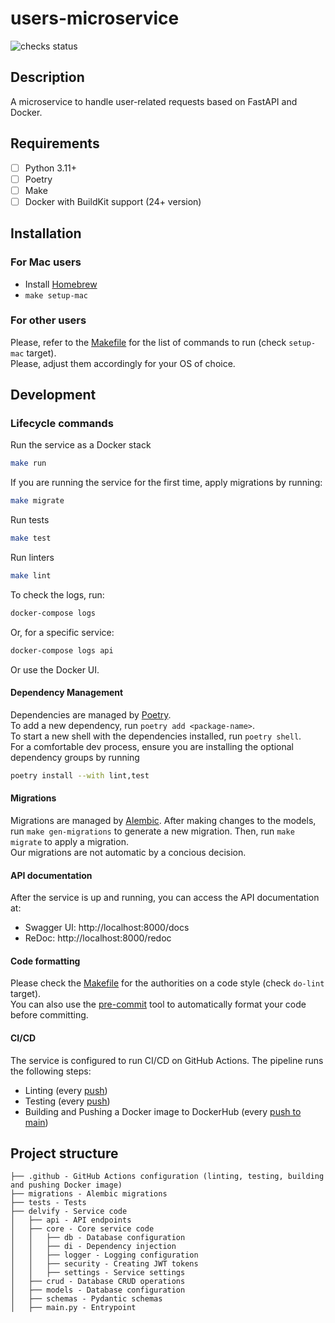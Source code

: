 # users-microservice

![checks status](https://github.com/delvify-assessment/users-microservice/actions/workflows/pr.yml/badge.svg)

## Description

A microservice to handle user-related requests based on FastAPI and Docker.

## Requirements

- [ ] Python 3.11+
- [ ] Poetry
- [ ] Make
- [ ] Docker with BuildKit support (24+ version)

## Installation

### For Mac users

* Install [Homebrew](https://brew.sh/)
* `make setup-mac`

### For other users

Please, refer to the [Makefile](Makefile) for the list of commands to run (check `setup-mac` target).  
Please, adjust them accordingly for your OS of choice.

## Development

### Lifecycle commands

Run the service as a Docker stack

```bash
make run 
```

If you are running the service for the first time, apply migrations by running:

```bash
make migrate
```

Run tests

```bash
make test
```

Run linters

```bash
make lint
```

To check the logs, run:

```bash
docker-compose logs
```

Or, for a specific service:

```bash
docker-compose logs api
```

Or use the Docker UI.

#### Dependency Management

Dependencies are managed by [Poetry](https://python-poetry.org/).     
To add a new dependency, run `poetry add <package-name>`.  
To start a new shell with the dependencies installed, run `poetry shell`.  
For a comfortable dev process, ensure you are installing the optional dependency groups by running

```bash
poetry install --with lint,test
```

#### Migrations

Migrations are managed by [Alembic](https://alembic.sqlalchemy.org/en/latest/).
After making changes to the models, run `make gen-migrations` to generate a new migration.
Then, run `make migrate` to apply a migration.  
Our migrations are not automatic by a concious decision.

#### API documentation

After the service is up and running, you can access the API documentation at:

* Swagger UI: http://localhost:8000/docs
* ReDoc: http://localhost:8000/redoc

#### Code formatting

Please check the [Makefile](Makefile) for the authorities on a code style (check `do-lint` target).  
You can also use the [pre-commit](https://pre-commit.com/) tool to automatically format your code before committing.

#### CI/CD

The service is configured to run CI/CD on GitHub Actions.
The pipeline runs the following steps:

* Linting (every [push](.github/workflows/pr.yml))
* Testing (every [push](.github/workflows/pr.yml))
* Building and Pushing a Docker image to DockerHub (every [push to main](.github/workflows/deploy.yml))

## Project structure

```
├── .github - GitHub Actions configuration (linting, testing, building and pushing Docker image)
├── migrations - Alembic migrations
├── tests - Tests
├── delvify - Service code
│   ├── api - API endpoints
│   ├── core - Core service code
│   │   ├── db - Database configuration
│   │   ├── di - Dependency injection
│   │   ├── logger - Logging configuration
│   │   ├── security - Creating JWT tokens
│   │   ├── settings - Service settings
│   ├── crud - Database CRUD operations
│   ├── models - Database configuration
│   ├── schemas - Pydantic schemas
│   ├── main.py - Entrypoint
